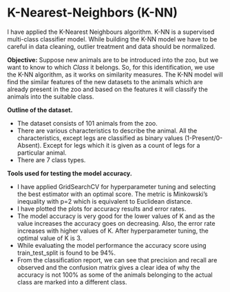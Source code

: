 # K-Nearest-Neighbors (K-NN)
I have applied the K-Nearest Neighbours algorithm. K-NN is a supervised multi-class classifier model. While building the K-NN model we have to be careful in data cleaning, outlier treatment and data should be normalized.

**Objective:** Suppose new animals are to be introduced into the zoo, but we want to know to which *Class* it belongs. So, for this identification, we use the K-NN algorithm, as it works on similarity measures. The K-NN model will find the similar features of the new datasets to the animals which are already present in the zoo and based on the features it will classify the animals into the suitable class.

**Outline of the dataset.**

* The dataset consists of 101 animals from the zoo.
* There are various characteristics to describe the animal.
    All the characteristics, except legs are classified as binary values (1-Present/0-Absent). Except for legs which it is given as a count of legs for a particular         animal.
* There are 7 class types.

**Tools used for testing the model accuracy.**

* I have applied GridSearchCV for hyperparameter tuning and selecting the best estimator with an optimal score. The metric is Minkowski’s inequality with p=2 which is equivalent to Euclidean distance.
* I have plotted the plots for accuracy results and error rates.
* The model accuracy is very good for the lower values of K and as the value increases the accuracy goes on decreasing. Also, the error rate increases with higher values of K.
        After hyperparameter tuning, the optimal value of K is 3.
* While evaluating the model performance the accuracy score using train_test_split is found to be 94%.
* From the classification report, we can see that precision and recall are observed and the confusion matrix gives a clear idea of why the accuracy is not 100% as some of the animals belonging to the actual class are marked into a different class.
